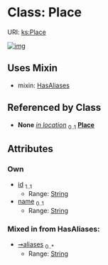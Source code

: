 
# Class: Place




URI: [ks:Place](https://w3id.org/linkml/tests/kitchen_sink/Place)


[![img](https://yuml.me/diagram/nofunky;dir:TB/class/[BirthEvent]-%20in%20location%200..1>[Place&#124;id:string;name:string%20%3F;aliases:string%20*],[MedicalEvent]-%20in%20location%200..1>[Place],[WithLocation]-%20in%20location%200..1>[Place],[Place]uses%20-.->[HasAliases],[WithLocation],[MedicalEvent],[HasAliases],[BirthEvent])](https://yuml.me/diagram/nofunky;dir:TB/class/[BirthEvent]-%20in%20location%200..1>[Place&#124;id:string;name:string%20%3F;aliases:string%20*],[MedicalEvent]-%20in%20location%200..1>[Place],[WithLocation]-%20in%20location%200..1>[Place],[Place]uses%20-.->[HasAliases],[WithLocation],[MedicalEvent],[HasAliases],[BirthEvent])

## Uses Mixin

 *  mixin: [HasAliases](HasAliases.md)

## Referenced by Class

 *  **None** *[in location](in_location.md)*  <sub>0..1</sub>  **[Place](Place.md)**

## Attributes


### Own

 * [id](id.md)  <sub>1..1</sub>
     * Range: [String](types/String.md)
 * [name](name.md)  <sub>0..1</sub>
     * Range: [String](types/String.md)

### Mixed in from HasAliases:

 * [➞aliases](hasAliases__aliases.md)  <sub>0..\*</sub>
     * Range: [String](types/String.md)
